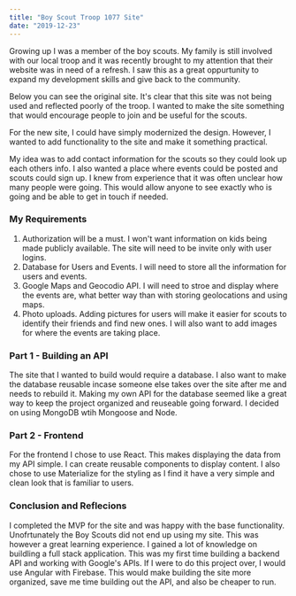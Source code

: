 ```yaml
---
title: "Boy Scout Troop 1077 Site"
date: "2019-12-23"
---
```


Growing up I was a member of the boy scouts. My family is still involved with our local troop and it was recently brought to my attention that their website was in need of a refresh. I saw this as a great oppurtunity to expand my development skills and give back to the community.

Below you can see the original site. It's clear that this site was not being used and reflected poorly of the troop. I wanted to make the site something that would encourage people to join and be useful for the scouts.

For the new site, I could have simply modernized the design. However, I wanted to add functionality to the site and make it something practical.

My idea was to add contact information for the scouts so they could look up each others info. I also wanted a place where events could be posted and scouts could sign up. I knew from experience that it was often unclear how many people were going. This would allow anyone to see exactly who is going and be able to get in touch if needed.

### My Requirements

1. Authorization will be a must. I won't want information on kids being made publicly available. The site will need to be invite only with user logins.
2. Database for Users and Events. I will need to store all the information for users and events.
3. Google Maps and Geocodio API. I will need to stroe and display where the events are, what better way than with storing geolocations and using maps.
4. Photo uploads. Adding pictures for users will make it easier for scouts to identify their friends and find new ones. I will also want to add images for where the events are taking place.

### Part 1 - Building an API

The site that I wanted to build would require a database. I also want to make the database reusable incase someone else takes over the site after me and needs to rebuild it. Making my own API for the database seemed like a great way to keep the project organized and reuseable going forward. I decided on using MongoDB wtih Mongoose and Node.

### Part 2 - Frontend

For the frontend I chose to use React. This makes displaying the data from my API simple. I can create reusable components to display content. I also chose to use Materialize for the styling as I find it have a very simple and clean look that is familiar to users.

### Conclusion and Reflecions

I completed the MVP for the site and was happy with the base functionality. Unofrtunately the Boy Scouts did not end up using my site. This was however a great learning experience. I gained a lot of knowledge on buildling a full stack application. This was my first time building a backend API and working with Google's APIs. If I were to do this project over, I would use Angular with Firebase. This would make building the site more organized, save me time building out the API, and also be cheaper to run.
